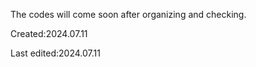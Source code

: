 The codes will come soon after organizing and checking.

Created:2024.07.11

Last edited:2024.07.11
